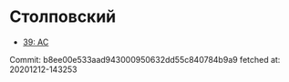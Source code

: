 # Столповский
- [39: AC](39.md)

Commit: b8ee00e533aad943000950632dd55c840784b9a9
 fetched at: 20201212-143253
